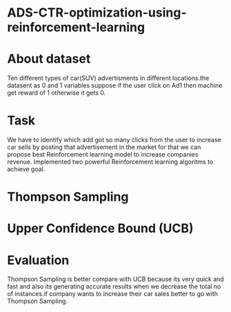 # ADS-CTR-optimization-using-reinforcement-learning
# About dataset
Ten different types of car(SUV) advertisments in different locations.the datasent as 0 and 1 variables suppose if the user click on Ad1 then machine get reward of 1 otherwise it gets 0.
# Task
We have to identify which add got so many clicks from the user to increase car sells by posting that advertisement in the market for that we can propose best Reinforcement learning model to increase companies revenue.
Implemented two powerful Reinforcement learning algoritms to achieve goal.
# Thompson Sampling
# Upper Confidence Bound (UCB)
# Evaluation
Thompson Sampling is better compare with UCB because its very quick and fast and also its generating accurate results when we decrease the total no of instances.if company wants to increase their car sales better to go with Thompson Sampling.
